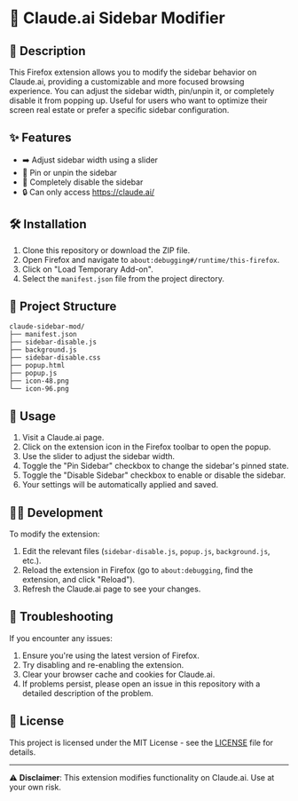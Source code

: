 # 🤖 Claude.ai Sidebar Modifier

## 🎯 Description

This Firefox extension allows you to modify the sidebar behavior on Claude.ai, providing a customizable and more focused browsing experience. You can adjust the sidebar width, pin/unpin it, or completely disable it from popping up. Useful for users who want to optimize their screen real estate or prefer a specific sidebar configuration.

## ✨ Features

- ➡️ Adjust sidebar width using a slider
- 📌 Pin or unpin the sidebar
- 🚫 Completely disable the sidebar
- 🔒 Can only access https://claude.ai/

## 🛠️ Installation

1. Clone this repository or download the ZIP file.
2. Open Firefox and navigate to `about:debugging#/runtime/this-firefox`.
3. Click on "Load Temporary Add-on".
4. Select the `manifest.json` file from the project directory.

## 📁 Project Structure

```
claude-sidebar-mod/
├── manifest.json
├── sidebar-disable.js
├── background.js
├── sidebar-disable.css
├── popup.html
├── popup.js
├── icon-48.png
└── icon-96.png
```

## 🔧 Usage

1. Visit a Claude.ai page.
2. Click on the extension icon in the Firefox toolbar to open the popup.
3. Use the slider to adjust the sidebar width.
4. Toggle the "Pin Sidebar" checkbox to change the sidebar's pinned state.
5. Toggle the "Disable Sidebar" checkbox to enable or disable the sidebar.
6. Your settings will be automatically applied and saved.

## 👨‍💻 Development

To modify the extension:

1. Edit the relevant files (`sidebar-disable.js`, `popup.js`, `background.js`, etc.).
2. Reload the extension in Firefox (go to `about:debugging`, find the extension, and click "Reload").
3. Refresh the Claude.ai page to see your changes.

## 🐛 Troubleshooting

If you encounter any issues:

1. Ensure you're using the latest version of Firefox.
2. Try disabling and re-enabling the extension.
3. Clear your browser cache and cookies for Claude.ai.
4. If problems persist, please open an issue in this repository with a detailed description of the problem.

## 📄 License

This project is licensed under the MIT License - see the [LICENSE](LICENSE) file for details.

---

⚠️ **Disclaimer**: This extension modifies functionality on Claude.ai. Use at your own risk.
